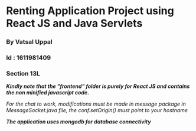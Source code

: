 <h1>Renting Application Project using React JS and Java Servlets</h1> 
<h3>By Vatsal Uppal</h3>
<h3>Id : 1611981409</h3>
<h3>Section 13L</h3>


<b><i>Kindly note that the "frontend" folder is purely for React JS and contains the non minified javascript code.</i></b>


<p><em>For the chat to work, modifications must be made in message package in MessageSocket.java file, the conf.setOrigin() must point to your hostname</em></p>

<p><em><b>The application uses mongodb for database connectivity</b></em></p>
